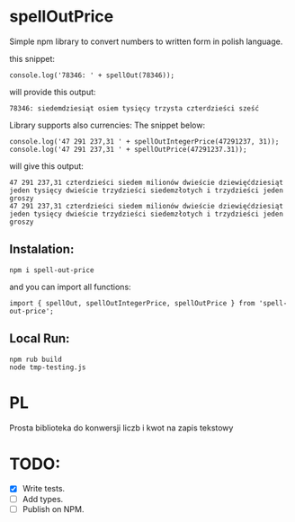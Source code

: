 # spellOutPrice
Simple npm library to convert numbers to written form in polish language.

this snippet:
```
console.log('78346: ' + spellOut(78346));
```
will provide this output:
```
78346: siedemdziesiąt osiem tysięcy trzysta czterdzieści sześć
```


Library supports also currencies:
The snippet below:
```
console.log('47 291 237,31 ' + spellOutIntegerPrice(47291237, 31));
console.log('47 291 237,31 ' + spellOutPrice(47291237.31));
```
will give this output:
```
47 291 237,31 czterdzieści siedem milionów dwieście dziewięćdziesiąt jeden tysięcy dwieście trzydzieści siedemzłotych i trzydzieści jeden groszy
47 291 237,31 czterdzieści siedem milionów dwieście dziewięćdziesiąt jeden tysięcy dwieście trzydzieści siedemzłotych i trzydzieści jeden groszy
```

## Instalation:
```
npm i spell-out-price
```
and you can import all functions:
```
import { spellOut, spellOutIntegerPrice, spellOutPrice } from 'spell-out-price';
```

## Local Run:
```
npm rub build
node tmp-testing.js
```


# PL
Prosta biblioteka do konwersji liczb i kwot na zapis tekstowy



# TODO:

- [x] Write tests.
- [ ] Add types.
- [ ] Publish on NPM.
